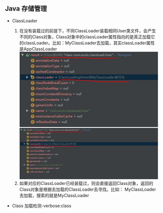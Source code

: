 ## Java 存储管理

- ClassLoader
    1. 在没有装载过的前提下，不同ClassLoader装载相同User类文件，会产生不同的Class对象，Class对象中的classLoader属性指向的是真正加载它的classLoader。比如：MyClassLoader去加载，其实classLoader属性是AppClassLoader
    ![MyClassLoader](../pic/UserClassMyClassLoader.JPG)
    ![AppClassLoader](../pic/UserClassAppClassLoader.JPG)
    2. 如果对应的ClassLoader已经装载过，则会直接返回Class对象，返回的Class对象是根据去加载的ClassLoader去寻找。比如： MyClassLoader去加载，搜索的就是MyClassLoader

- Class 加载检测-verbose:class

